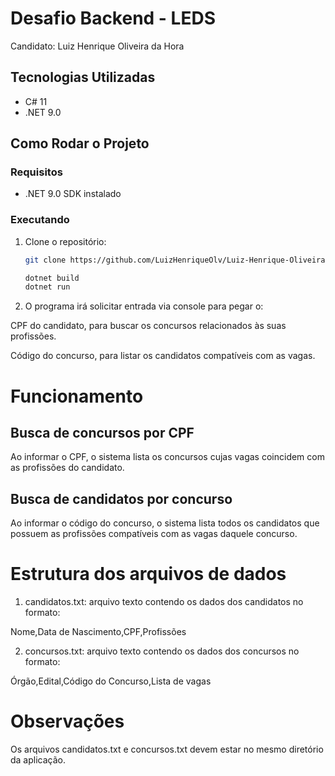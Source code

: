 # Desafio Backend - LEDS

Candidato: Luiz Henrique Oliveira da Hora

## Tecnologias Utilizadas
- C# 11  
- .NET 9.0

## Como Rodar o Projeto

### Requisitos
- .NET 9.0 SDK instalado

### Executando
1. Clone o repositório:
   ```bash
   git clone https://github.com/LuizHenriqueOlv/Luiz-Henrique-Oliveira-da-Hora---Desafio-Backend-LEDS.git
   
   dotnet build
   dotnet run

2. O programa irá solicitar entrada via console para pegar o:

CPF do candidato, para buscar os concursos relacionados às suas profissões.

Código do concurso, para listar os candidatos compatíveis com as vagas.

# Funcionamento

## Busca de concursos por CPF

Ao informar o CPF, o sistema lista os concursos cujas vagas coincidem com as profissões do candidato.

## Busca de candidatos por concurso

Ao informar o código do concurso, o sistema lista todos os candidatos que possuem as profissões compatíveis com as vagas daquele concurso.

# Estrutura dos arquivos de dados

1. candidatos.txt: arquivo texto contendo os dados dos candidatos no formato:

Nome,Data de Nascimento,CPF,Profissões

2. concursos.txt: arquivo texto contendo os dados dos concursos no formato:

Órgão,Edital,Código do Concurso,Lista de vagas


# Observações
Os arquivos candidatos.txt e concursos.txt devem estar no mesmo diretório da aplicação.